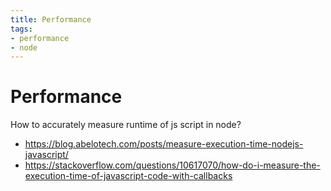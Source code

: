 ```yaml
---
title: Performance
tags:
- performance
- node
---
```


# Performance

<TagLinks />

How to accurately measure runtime of js script in node?

* https://blog.abelotech.com/posts/measure-execution-time-nodejs-javascript/
* https://stackoverflow.com/questions/10617070/how-do-i-measure-the-execution-time-of-javascript-code-with-callbacks


<Footer />
